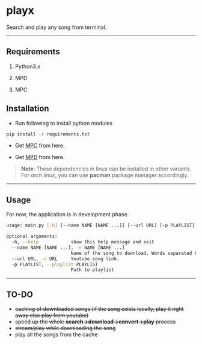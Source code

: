 # playx  

Search and play any song from terminal.

---------

## Requirements

1. Python3.x

2. MPD

3. MPC


## Installation

 * Run following to install python modules

```sh
pip install -r requirements.txt
```
 * Get <a href = https://github.com/MusicPlayerDaemon/mpc>MPC</a> from here.

 * Get <a href = https://github.com/MusicPlayerDaemon/MPD>MPD</a> from here.

> **Note**: These dependencies in linux can be installed in other variants.  
> For *arch linux*, you can use **pacman** package manager accordingly.

------------

## Usage
For now, the application is in development phase.  

```sh
usage: main.py [-h] [--name NAME [NAME ...]] [--url URL] [-p PLAYLIST]

optional arguments:
  -h, --help            show this help message and exit
  --name NAME [NAME ...], -n NAME [NAME ...]
                        Name of the song to download. Words separated by space
  --url URL, -u URL     Youtube song link.
  -p PLAYLIST, --playlist PLAYLIST
                        Path to playlist

```

------------

## TO-DO
- ~~caching of downloaded songs (if the song exists locally, play it right away else play from youtube)~~
- ~~speed up the whole **search->download->convert->play** process~~
- ~~stream/play while downloading the song~~
- play all the songs from the cache
